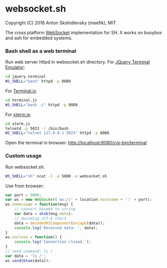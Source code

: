 # websocket.sh

Copyright (C) 2016 Anton Skshidlevsky (meefik), MIT

The cross platform [WebSocket](https://tools.ietf.org/html/rfc6455) implementation for SH. It works on busybox and ash for embedded systems.

### Bash shell as a web terminal

Run web server httpd in websocket.sh directory. For [JQuery Terminal Emulator](http://terminal.jcubic.pl):
```sh
cd jquery.terminal
WS_SHELL="bash" httpd -p 8080
```
For [Terminal.js](http://terminal.js.org):
```sh
cd terminal.js
WS_SHELL="bash -i" httpd -p 8080
```
For [xterm.js](https://github.com/sourcelair/xterm.js):
```sh
cd xterm.js
telnetd -p 5023 -l /bin/bash
WS_SHELL="telnet 127.0.0.1 5023" httpd -p 8080
```
Open the terminal in browser: [http://localhost:8080/cgi-bin/terminal](http://localhost:8080/cgi-bin/terminal)

### Custom usage

Run websocket.sh:
```sh
WS_SHELL="sh" ncat -l -p 5000 -e websocket.sh
```
Use from browser:
```js
var port = 5000;
var ws = new WebSocket('ws://' + location.hostname + ':' + port);
ws.onmessage = function(msg) {
    // convert base64 to string
    var data = atob(msg.data);
    // decoding utf-8 chars
    data = decodeURIComponent(escape(data));
    console.log('Received data: ', data);
}
ws.onclose = function() {
    console.log('Connection closed.');
}
// send command: ls /
var data = 'ls /';
ws.send(btoa(data));
```


